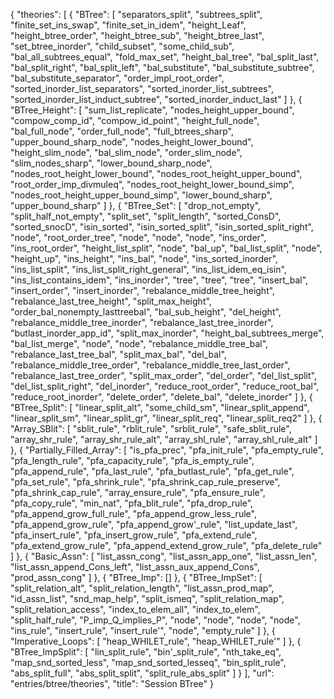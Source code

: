 {
    "theories": [
        {
            "BTree": [
                "separators_split",
                "subtrees_split",
                "finite_set_ins_swap",
                "finite_set_in_idem",
                "height_Leaf",
                "height_btree_order",
                "height_btree_sub",
                "height_btree_last",
                "set_btree_inorder",
                "child_subset",
                "some_child_sub",
                "bal_all_subtrees_equal",
                "fold_max_set",
                "height_bal_tree",
                "bal_split_last",
                "bal_split_right",
                "bal_split_left",
                "bal_substitute",
                "bal_substitute_subtree",
                "bal_substitute_separator",
                "order_impl_root_order",
                "sorted_inorder_list_separators",
                "sorted_inorder_list_subtrees",
                "sorted_inorder_list_induct_subtree",
                "sorted_inorder_induct_last"
            ]
        },
        {
            "BTree_Height": [
                "sum_list_replicate",
                "nodes_height_upper_bound",
                "compow_comp_id",
                "compow_id_point",
                "height_full_node",
                "bal_full_node",
                "order_full_node",
                "full_btrees_sharp",
                "upper_bound_sharp_node",
                "nodes_height_lower_bound",
                "height_slim_node",
                "bal_slim_node",
                "order_slim_node",
                "slim_nodes_sharp",
                "lower_bound_sharp_node",
                "nodes_root_height_lower_bound",
                "nodes_root_height_upper_bound",
                "root_order_imp_divmuleq",
                "nodes_root_height_lower_bound_simp",
                "nodes_root_height_upper_bound_simp",
                "lower_bound_sharp",
                "upper_bound_sharp"
            ]
        },
        {
            "BTree_Set": [
                "drop_not_empty",
                "split_half_not_empty",
                "split_set",
                "split_length",
                "sorted_ConsD",
                "sorted_snocD",
                "isin_sorted",
                "isin_sorted_split",
                "isin_sorted_split_right",
                "node",
                "root_order_tree",
                "node",
                "node",
                "node",
                "ins_order",
                "ins_root_order",
                "height_list_split",
                "node",
                "bal_up",
                "bal_list_split",
                "node",
                "height_up",
                "ins_height",
                "ins_bal",
                "node",
                "ins_sorted_inorder",
                "ins_list_split",
                "ins_list_split_right_general",
                "ins_list_idem_eq_isin",
                "ins_list_contains_idem",
                "ins_inorder",
                "tree",
                "tree",
                "tree",
                "insert_bal",
                "insert_order",
                "insert_inorder",
                "rebalance_middle_tree_height",
                "rebalance_last_tree_height",
                "split_max_height",
                "order_bal_nonempty_lasttreebal",
                "bal_sub_height",
                "del_height",
                "rebalance_middle_tree_inorder",
                "rebalance_last_tree_inorder",
                "butlast_inorder_app_id",
                "split_max_inorder",
                "height_bal_subtrees_merge",
                "bal_list_merge",
                "node",
                "node",
                "rebalance_middle_tree_bal",
                "rebalance_last_tree_bal",
                "split_max_bal",
                "del_bal",
                "rebalance_middle_tree_order",
                "rebalance_middle_tree_last_order",
                "rebalance_last_tree_order",
                "split_max_order",
                "del_order",
                "del_list_split",
                "del_list_split_right",
                "del_inorder",
                "reduce_root_order",
                "reduce_root_bal",
                "reduce_root_inorder",
                "delete_order",
                "delete_bal",
                "delete_inorder"
            ]
        },
        {
            "BTree_Split": [
                "linear_split_alt",
                "some_child_sm",
                "linear_split_append",
                "linear_split_sm",
                "linear_split_gr",
                "linear_split_req",
                "linear_split_req2"
            ]
        },
        {
            "Array_SBlit": [
                "sblit_rule",
                "rblit_rule",
                "srblit_rule",
                "safe_sblit_rule",
                "array_shr_rule",
                "array_shr_rule_alt",
                "array_shl_rule",
                "array_shl_rule_alt"
            ]
        },
        {
            "Partially_Filled_Array": [
                "is_pfa_prec",
                "pfa_init_rule",
                "pfa_empty_rule",
                "pfa_length_rule",
                "pfa_capacity_rule",
                "pfa_is_empty_rule",
                "pfa_append_rule",
                "pfa_last_rule",
                "pfa_butlast_rule",
                "pfa_get_rule",
                "pfa_set_rule",
                "pfa_shrink_rule",
                "pfa_shrink_cap_rule_preserve",
                "pfa_shrink_cap_rule",
                "array_ensure_rule",
                "pfa_ensure_rule",
                "pfa_copy_rule",
                "min_nat",
                "pfa_blit_rule",
                "pfa_drop_rule",
                "pfa_append_grow_full_rule",
                "pfa_append_grow_less_rule",
                "pfa_append_grow_rule",
                "pfa_append_grow'_rule",
                "list_update_last",
                "pfa_insert_rule",
                "pfa_insert_grow_rule",
                "pfa_extend_rule",
                "pfa_extend_grow_rule",
                "pfa_append_extend_grow_rule",
                "pfa_delete_rule"
            ]
        },
        {
            "Basic_Assn": [
                "list_assn_cong",
                "list_assn_app_one",
                "list_assn_len",
                "list_assn_append_Cons_left",
                "list_assn_aux_append_Cons",
                "prod_assn_cong"
            ]
        },
        {
            "BTree_Imp": []
        },
        {
            "BTree_ImpSet": [
                "split_relation_alt",
                "split_relation_length",
                "list_assn_prod_map",
                "id_assn_list",
                "snd_map_help",
                "split_ismeq",
                "split_relation_map",
                "split_relation_access",
                "index_to_elem_all",
                "index_to_elem",
                "split_half_rule",
                "P_imp_Q_implies_P",
                "node",
                "node",
                "node",
                "node",
                "ins_rule",
                "insert_rule",
                "insert_rule'",
                "node",
                "empty_rule"
            ]
        },
        {
            "Imperative_Loops": [
                "heap_WHILET_rule",
                "heap_WHILET_rule'"
            ]
        },
        {
            "BTree_ImpSplit": [
                "lin_split_rule",
                "bin'_split_rule",
                "nth_take_eq",
                "map_snd_sorted_less",
                "map_snd_sorted_lesseq",
                "bin_split_rule",
                "abs_split_full",
                "abs_split_split",
                "split_rule_abs_split"
            ]
        }
    ],
    "url": "entries/btree/theories",
    "title": "Session BTree"
}